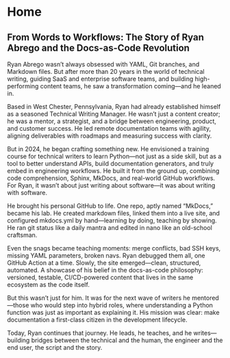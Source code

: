 # Home
## From Words to Workflows: The Story of Ryan Abrego and the Docs-as-Code Revolution

Ryan Abrego wasn’t always obsessed with YAML, Git branches, and Markdown files. But after more than 20 years in the world of technical writing, guiding SaaS and enterprise software teams, and building high-performing content teams, he saw a transformation coming—and he leaned in.

Based in West Chester, Pennsylvania, Ryan had already established himself as a seasoned Technical Writing Manager. He wasn’t just a content creator; he was a mentor, a strategist, and a bridge between engineering, product, and customer success. He led remote documentation teams with agility, aligning deliverables with roadmaps and measuring success with clarity.

But in 2024, he began crafting something new. He envisioned a training course for technical writers to learn Python—not just as a side skill, but as a tool to better understand APIs, build documentation generators, and truly embed in engineering workflows. He built it from the ground up, combining code comprehension, Sphinx, MkDocs, and real-world GitHub workflows. For Ryan, it wasn’t about just writing about software—it was about writing with software.

He brought his personal GitHub to life. One repo, aptly named “MkDocs,” became his lab. He created markdown files, linked them into a live site, and configured mkdocs.yml by hand—learning by doing, teaching by showing. He ran git status like a daily mantra and edited in nano like an old-school craftsman.

Even the snags became teaching moments: merge conflicts, bad SSH keys, missing YAML parameters, broken navs. Ryan debugged them all, one GitHub Action at a time. Slowly, the site emerged—clean, structured, automated. A showcase of his belief in the docs-as-code philosophy: versioned, testable, CI/CD-powered content that lives in the same ecosystem as the code itself.

But this wasn’t just for him. It was for the next wave of writers he mentored—those who would step into hybrid roles, where understanding a Python function was just as important as explaining it. His mission was clear: make documentation a first-class citizen in the development lifecycle.

Today, Ryan continues that journey. He leads, he teaches, and he writes—building bridges between the technical and the human, the engineer and the end user, the script and the story.
